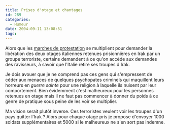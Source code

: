 ```yaml
---
title: Prises d'otage et chantages
id: 289
categories:
  - Humeur
date: 2004-09-11 13:08:51
tags:
---
```


Alors que les [marches de protestation](http://fr.news.yahoo.com/040911/202/41rsq.html "Retraite aux flambeaux à Rome pour la libération des otages") se multiplient pour demander la libération des deux otages italiennes retenues prisionnières en Irak par un groupe terroriste, certains demandent à ce qu'on accède aux demandes des ravisseurs, à savoir que l'Italie retire ses troupes d'Irak.

Je dois avouer que je ne comprend pas ces gens qui s'empressent de céder aux menaces de quelques psychopates criminels qui maquillent leurs horreurs en _guerre sainte_ pour une religion à laquelle ils nuisent par leur comportement. Bien évidemment c'est malheureux pour les personnes retenues en otage mais il ne faut pas commencer à donner du poids à ce genre de pratique sous peine de les voir se multiplier.

Ma vision serait plutôt inverse. Ces terroristes veulent voir les troupes d'un pays quitter l'Irak&nbsp;? Alors pour chaque otage pris je propose d'envoyer 1000 soldats supplémentaires et 5000 si le malheureux ne s'en sort pas indemne.
